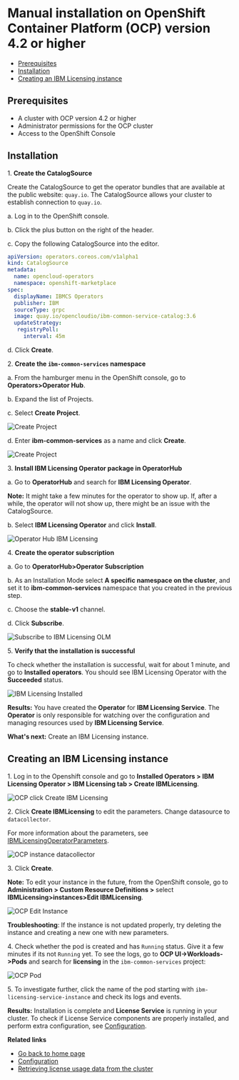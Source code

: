# Manual installation on OpenShift Container Platform (OCP) version 4.2 or higher

- [Prerequisites](#prerequisites)
- [Installation](#installation)
- [Creating an IBM Licensing instance](#creating-an-ibm-licensing-instance)

## Prerequisites

- A cluster with OCP version 4.2 or higher
- Administrator permissions for the OCP cluster
- Access to the OpenShift Console

## Installation

1\. **Create the CatalogSource**

Create the CatalogSource to get the operator bundles that are available at the public website: `quay.io`. The CatalogSource allows your cluster to establish connection to `quay.io`.

a. Log in to the OpenShift console.

b. Click the plus button on the right of the header.

c. Copy the following CatalogSource into the editor.

```yaml
apiVersion: operators.coreos.com/v1alpha1
kind: CatalogSource
metadata:
  name: opencloud-operators
  namespace: openshift-marketplace
spec:
  displayName: IBMCS Operators
  publisher: IBM
  sourceType: grpc
  image: quay.io/opencloudio/ibm-common-service-catalog:3.6
  updateStrategy:
   registryPoll:
     interval: 45m
```

d. Click **Create**.

2\. **Create the `ibm-common-services` namespace**

a. From the hamburger menu in the OpenShift console, go to **Operators>Operator Hub**.

b. Expand the list of Projects.

c. Select **Create Project**.

![Create Project](/images/create-project.png)

d. Enter **ibm-common-services** as a name and click **Create**.

![Create Project](/images/create-project-2.png)

3\. **Install IBM Licensing Operator package in OperatorHub**

a. Go to **OperatorHub** and search for **IBM Licensing Operator**.

   **Note:** It might take a few minutes for the operator to show up. If, after a while, the operator will not show up, there might be an issue with the CatalogSource.

b. Select **IBM Licensing Operator** and click **Install**.

![Operator Hub IBM Licensing](/images/operator-hub-licensing.png)

4\. **Create the operator subscription**

a. Go to **OperatorHub>Operator Subscription**

b. As an Installation Mode select **A specific namespace on the cluster**, and set it to **ibm-common-services** namespace that you created in the previous step.

c. Choose the **stable-v1** channel.

d. Click **Subscribe**.

![Subscribe to IBM Licensing OLM](/images/subscribe-licensing.png)

5\. **Verify that the installation is successful**

To check whether the installation is successful, wait for about 1 minute, and go to **Installed operators**. You should see IBM Licensing Operator with the **Succeeded** status.

![IBM Licensing Installed](/images/installed.png)

**Results:**
You have created the **Operator** for **IBM Licensing Service**. The **Operator** is only responsible for watching over the configuration and managing resources used by **IBM Licensing Service**.

**What's next:**
Create an IBM Licensing instance.

## Creating an IBM Licensing instance

1\. Log in to the Openshift console and go to **Installed Operators > IBM Licensing Operator > IBM Licensing tab > Create IBMLicensing**.

![OCP click Create IBM Licensing](/images/ocp_create_instance.png)

2\. Click **Create IBMLicensing** to edit the parameters. Change datasource to `datacollector`.

For more information about the parameters, see [IBMLicensingOperatorParameters](images/IBMLicensingOperatorParameters.csv).

![OCP instance datacollector](/images/ocp_instance_datacollector.png)

3\. Click **Create**.

   **Note:** To edit your instance in the future, from the OpenShift console, go to **Administration > Custom Resource Definitions >** select **IBMLicensing>instances>Edit IBMLicensing**.

![OCP Edit Instance](/images/ocp_edit_instance.png)

**Troubleshooting**: If the instance is not updated properly, try deleting the instance and creating a new one with new parameters.

4\. Check whether the pod is created and has `Running` status. Give it a few minutes if its not `Running` yet.
To see the logs, go to **OCP UI->Workloads->Pods** and search for **licensing** in the `ibm-common-services` project:

![OCP Pod](/images/ocp_pod.png)

5\. To investigate further, click the name of the pod starting with `ibm-licensing-service-instance` and check its logs and events.

**Results:**
Installation is complete and **License Service** is running in your cluster. To check if License Service components are properly installed, and perform extra configuration, see [Configuration](Configuration.md).

<b>Related links</b>

- [Go back to home page](../License_Service_main.md#documentation)
- [Configuration](Configuration.md)
- [Retrieving license usage data from the cluster](Retrieving_data.md)
